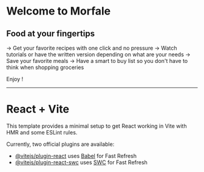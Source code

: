 # Welcome to Morfale
## Food at your fingertips
-> Get your favorite recipes with one click and no pressure
-> Watch tutorials or have the written version depending on what are your needs
-> Save your favorite meals
-> Have a smart to buy list so you don't have to think when shopping groceries

Enjoy !
____
# React + Vite
This template provides a minimal setup to get React working in Vite with HMR and some ESLint rules.

Currently, two official plugins are available:

- [@vitejs/plugin-react](https://github.com/vitejs/vite-plugin-react/blob/main/packages/plugin-react/README.md) uses [Babel](https://babeljs.io/) for Fast Refresh
- [@vitejs/plugin-react-swc](https://github.com/vitejs/vite-plugin-react-swc) uses [SWC](https://swc.rs/) for Fast Refresh
